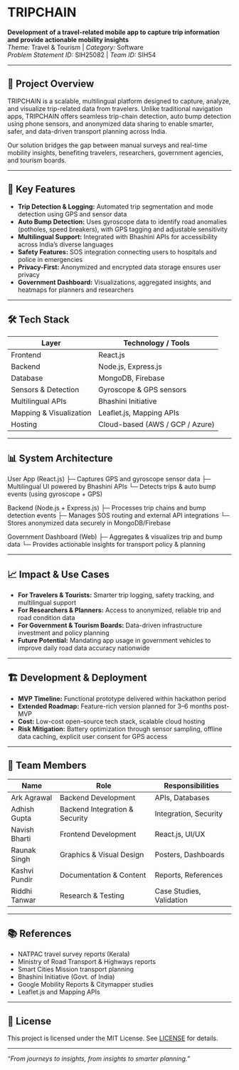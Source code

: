 # TRIPCHAIN

**Development of a travel-related mobile app to capture trip information and provide actionable mobility insights**  
_Theme:_ Travel & Tourism | _Category:_ Software  
_Problem Statement ID:_ SIH25082 | _Team ID:_ SIH54

---

## 🚀 Project Overview

TRIPCHAIN is a scalable, multilingual platform designed to capture, analyze, and visualize trip-related data from travelers. Unlike traditional navigation apps, TRIPCHAIN offers seamless trip-chain detection, auto bump detection using phone sensors, and anonymized data sharing to enable smarter, safer, and data-driven transport planning across India.

Our solution bridges the gap between manual surveys and real-time mobility insights, benefiting travelers, researchers, government agencies, and tourism boards.

---

## 🎯 Key Features

- **Trip Detection & Logging:** Automated trip segmentation and mode detection using GPS and sensor data
- **Auto Bump Detection:** Uses gyroscope data to identify road anomalies (potholes, speed breakers), with GPS tagging and adjustable sensitivity
- **Multilingual Support:** Integrated with Bhashini APIs for accessibility across India’s diverse languages
- **Safety Features:** SOS integration connecting users to hospitals and police in emergencies
- **Privacy-First:** Anonymized and encrypted data storage ensures user privacy
- **Government Dashboard:** Visualizations, aggregated insights, and heatmaps for planners and researchers

---

## 🛠️ Tech Stack

| Layer                   | Technology / Tools              |
| ----------------------- | ------------------------------- |
| Frontend                | React.js                        |
| Backend                 | Node.js, Express.js             |
| Database                | MongoDB, Firebase               |
| Sensors & Detection     | Gyroscope & GPS sensors         |
| Multilingual APIs       | Bhashini Initiative             |
| Mapping & Visualization | Leaflet.js, Mapping APIs        |
| Hosting                 | Cloud-based (AWS / GCP / Azure) |

---

## 📊 System Architecture

User App (React.js)
├─ Captures GPS and gyroscope sensor data
├─ Multilingual UI powered by Bhashini APIs
└─ Detects trips & auto bump events (using gyroscope + GPS)

Backend (Node.js + Express.js)
├─ Processes trip chains and bump detection events
├─ Manages SOS routing and external API integrations
└─ Stores anonymized data securely in MongoDB/Firebase

Government Dashboard (Web)
├─ Aggregates & visualizes trip and bump data
└─ Provides actionable insights for transport policy & planning

---

## 📈 Impact & Use Cases

- **For Travelers & Tourists:** Smarter trip logging, safety tracking, and multilingual support
- **For Researchers & Planners:** Access to anonymized, reliable trip and road condition data
- **For Government & Tourism Boards:** Data-driven infrastructure investment and policy planning
- **Future Potential:** Mandating app usage in government vehicles to improve daily road data accuracy nationwide

---

## 🏗️ Development & Deployment

- **MVP Timeline:** Functional prototype delivered within hackathon period
- **Extended Roadmap:** Feature-rich version planned for 3–6 months post-MVP
- **Cost:** Low-cost open-source tech stack, scalable cloud hosting
- **Risk Mitigation:** Battery optimization through sensor sampling, offline data caching, explicit user consent for GPS access

---

## 👥 Team Members

| Name          | Role                           | Responsibilities         |
| ------------- | ------------------------------ | ------------------------ |
| Ark Agrawal   | Backend Development            | APIs, Databases          |
| Adhish Gupta  | Backend Integration & Security | Integration, Security    |
| Navish Bharti | Frontend Development           | React.js, UI/UX          |
| Raunak Singh  | Graphics & Visual Design       | Posters, Dashboards      |
| Kashvi Pundir | Documentation & Content        | Reports, References      |
| Riddhi Tanwar | Research & Testing             | Case Studies, Validation |

---

## 📚 References

- NATPAC travel survey reports (Kerala)
- Ministry of Road Transport & Highways reports
- Smart Cities Mission transport planning
- Bhashini Initiative (Govt. of India)
- Google Mobility Reports & Citymapper studies
- Leaflet.js and Mapping APIs

---

## 📄 License

This project is licensed under the MIT License. See [LICENSE](LICENSE) for details.

---

_“From journeys to insights, from insights to smarter planning.”_

